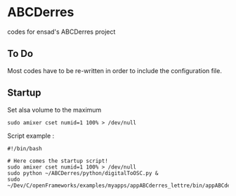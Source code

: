 ABCDerres
=========

codes for ensad's ABCDerres project

## To Do

Most codes have to be re-written in order to include the configuration file. 

## Startup

Set alsa volume to the maximum

	sudo amixer cset numid=1 100% > /dev/null

Script example :

	#!/bin/bash 

	# Here comes the startup script!
	sudo amixer cset numid=1 100% > /dev/null
	sudo python ~/ABCDerres/python/digitalToOSC.py &
	sudo ~/Dev/C/openFrameworks/examples/myapps/appABCderres_lettre/bin/appABCderre$



